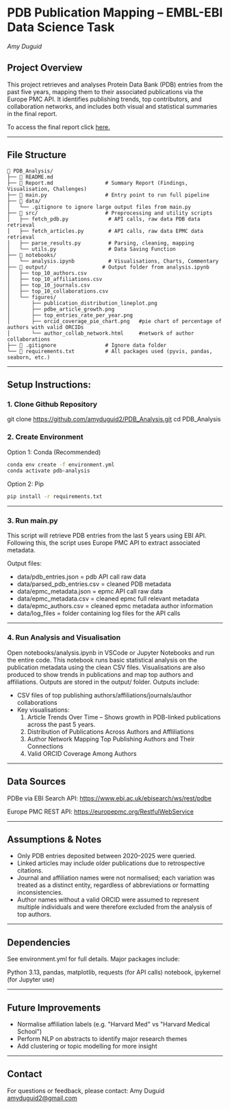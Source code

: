 # PDB Publication Mapping – EMBL-EBI Data Science Task
_Amy Duguid_

## Project Overview
This project retrieves and analyses Protein Data Bank (PDB) entries from the past five years, mapping them to their associated publications via the Europe PMC API. 
It identifies publishing trends, top contributors, and collaboration networks, and includes both visual and statistical summaries in the final report.

To access the final report click [here.](Report.md)

---

## File Structure
```text
📁 PDB_Analysis/
├── 📄 README.md
├── 📄 Report.md                 # Summary Report (Findings, Visualisation, Challenges)
├── 📄 main.py                   # Entry point to run full pipeline
├── 📁 data/
│   └── .gitignore to ignore large output files from main.py
├── 📁 src/                      # Preprocessing and utility scripts
│   ├── fetch_pdb.py             # API calls, raw data PDB data retrieval
│   ├── fetch_articles.py        # API calls, raw data EPMC data retrieval
│   ├── parse_results.py         # Parsing, cleaning, mapping
│   └── utils.py                 # Data Saving Function
├── 📁 notebooks/
│   └── analysis.ipynb           # Visualisations, Charts, Commentary
├── 📁 output/                  # Output folder from analysis.ipynb
│   ├── top_10_authors.csv        
│   ├── top_10_affiliations.csv   
│   ├── top_10_journals.csv       
│   ├── top_10_collaborations.csv       
│   └── figures/
│       ├── publication_distribution_lineplot.png
│       ├── pdbe_article_growth.png
│       ├── top_entries_rate_per_year.png
│       ├── orcid_coverage_pie_chart.png   #pie chart of percentage of authors with valid ORCIDs
│       └── author_collab_network.html     #network of author collaborations
├── 📄 .gitignore                # Ignore data folder
└── 📄 requirements.txt          # All packages used (pyvis, pandas, seaborn, etc.)
```

---

## Setup Instructions:

### 1. Clone Github Repository
git clone https://github.com/amyduguid2/PDB_Analysis.git
cd PDB_Analysis

### 2. Create Environment
Option 1: Conda (Recommended)
```bash
conda env create -f environment.yml
conda activate pdb-analysis
```
Option 2: Pip
```bash
pip install -r requirements.txt
```

---

### 3. Run main.py
This script will retrieve PDB entries from the last 5 years using EBI API.
Following this, the script uses Europe PMC API to extract associated metadata.

Output files:
- data/pdb_entries.json = pdb API call raw data
- data/parsed_pdb_entries.csv = cleaned PDB metadata
- data/epmc_metadata.json = epmc API call raw data
- data/epmc_metadata.csv = cleaned epmc full relevant metadata
- data/epmc_authors.csv = cleaned epmc metadata author information
- data/log_files = folder containing log files for the API calls

---

### 4. Run Analysis and Visualisation
Open notebooks/analysis.ipynb in VSCode or Jupyter Notebooks and run the entire code.
This notebook runs basic statistical analysis on the publication metadata using the clean CSV files.
Visualisations are also produced to show trends in publications and map top authors and affiliations.
Outputs are stored in the output/ folder.
Outputs include:
- CSV files of top publishing authors/affiliations/journals/author collaborations
- Key visualisations:
    1. Article Trends Over Time – Shows growth in PDB-linked publications across the past 5 years.
    2. Distribution of Publications Across Authors and Affliliations
    3. Author Network Mapping Top Publishing Authors and Their Connections
    4. Valid ORCID Coverage Among Authors

---

## Data Sources
PDBe via EBI Search API:
https://www.ebi.ac.uk/ebisearch/ws/rest/pdbe

Europe PMC REST API:
https://europepmc.org/RestfulWebService

---

## Assumptions & Notes
- Only PDB entries deposited between 2020–2025 were queried.
- Linked articles may include older publications due to retrospective citations.
- Journal and affiliation names were not normalised; each variation was treated as a distinct entity, regardless of abbreviations or formatting inconsistencies.
- Author names without a valid ORCID were assumed to represent multiple individuals and were therefore excluded from the analysis of top authors.

---

## Dependencies
See environment.yml for full details. Major packages include:

Python 3.13,
pandas, matplotlib,
requests (for API calls)
notebook, ipykernel (for Jupyter use)

---

## Future Improvements
- Normalise affiliation labels (e.g. "Harvard Med" vs "Harvard Medical School")
- Perform NLP on abstracts to identify major research themes
- Add clustering or topic modelling for more insight

---

## Contact
For questions or feedback, please contact:
Amy Duguid
amyduguid2@gmail.com
